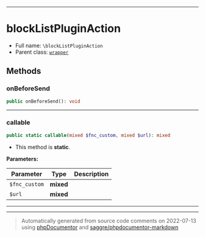 ***

# blockListPluginAction





* Full name: `\blockListPluginAction`
* Parent class: [`wrapper`](./yxorP/inc/wrapper.md)




## Methods


### onBeforeSend



```php
public onBeforeSend(): void
```











***

### callable



```php
public static callable(mixed $fnc_custom, mixed $url): mixed
```



* This method is **static**.




**Parameters:**

| Parameter | Type | Description |
|-----------|------|-------------|
| `$fnc_custom` | **mixed** |  |
| `$url` | **mixed** |  |




***


***
> Automatically generated from source code comments on 2022-07-13 using [phpDocumentor](http://www.phpdoc.org/) and [saggre/phpdocumentor-markdown](https://github.com/Saggre/phpDocumentor-markdown)
